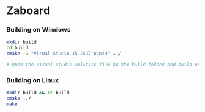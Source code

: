 # Zaboard

### Building on Windows
```bash
mkdir build
cd build
cmake -G "Visual Studio 15 2017 Win64" ../

# Open the visual studio solution file in the build folder and build using Visual Studio
```

### Building on Linux
```bash
mkdir build && cd build
cmake ../
make
```
